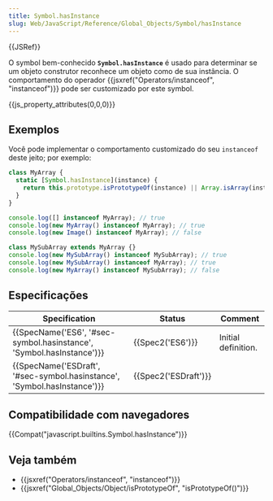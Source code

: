 ```yaml
---
title: Symbol.hasInstance
slug: Web/JavaScript/Reference/Global_Objects/Symbol/hasInstance
---
```


{{JSRef}}

O symbol bem-conhecido **`Symbol.hasInstance`** é usado para determinar se um objeto construtor reconhece um objeto como de sua instância. O comportamento do operador {{jsxref("Operators/instanceof", "instanceof")}} pode ser customizado por este symbol.

{{js_property_attributes(0,0,0)}}

## Exemplos

Você pode implementar o comportamento customizado do seu `instanceof` deste jeito; por exemplo:

```js
class MyArray {
  static [Symbol.hasInstance](instance) {
    return this.prototype.isPrototypeOf(instance) || Array.isArray(instance);
  }
}

console.log([] instanceof MyArray); // true
console.log(new MyArray() instanceof MyArray); // true
console.log(new Image() instanceof MyArray); // false

class MySubArray extends MyArray {}
console.log(new MySubArray() instanceof MySubArray); // true
console.log(new MySubArray() instanceof MyArray); // true
console.log(new MyArray() instanceof MySubArray); // false
```

## Especificações

| Specification                                                            | Status               | Comment             |
| ------------------------------------------------------------------------ | -------------------- | ------------------- |
| {{SpecName('ES6', '#sec-symbol.hasinstance', 'Symbol.hasInstance')}}     | {{Spec2('ES6')}}     | Initial definition. |
| {{SpecName('ESDraft', '#sec-symbol.hasinstance', 'Symbol.hasInstance')}} | {{Spec2('ESDraft')}} |                     |

## Compatibilidade com navegadores

{{Compat("javascript.builtins.Symbol.hasInstance")}}

## Veja também

- {{jsxref("Operators/instanceof", "instanceof")}}
- {{jsxref("Global_Objects/Object/isPrototypeOf", "isPrototypeOf()")}}
